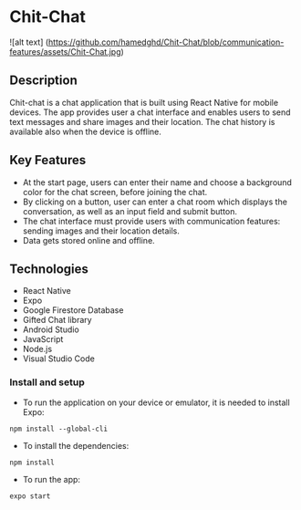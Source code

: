 # Chit-Chat

![alt text] (https://github.com/hamedghd/Chit-Chat/blob/communication-features/assets/Chit-Chat.jpg)

## Description
Chit-chat is a chat application that is built using React Native for mobile devices. The app provides user a chat interface and enables users to send text messages and share images and their location. The chat history is available also when the device is offline.



## Key Features

- At the start page, users can enter their name and choose a background color for the chat screen, before joining the chat.
- By clicking on a button, user can enter a chat room which displays the conversation, as well as an input field and submit button.
- The chat interface must provide users with communication features: sending images and their location details.
- Data gets stored online and offline.

## Technologies

- React Native
- Expo
- Google Firestore Database
- Gifted Chat library
- Android Studio
- JavaScript
- Node.js
- Visual Studio Code

### Install and setup

- To run the application on your device or emulator, it is needed to install Expo:

```
npm install --global-cli
```
- To install the dependencies:

```
npm install
```
- To run the app:

```
expo start
```
